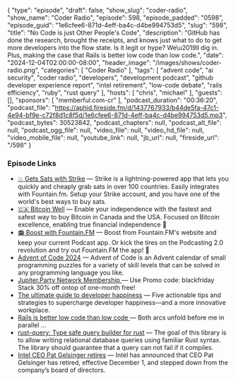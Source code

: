 {
  "type": "episode",
  "draft": false,
  "show_slug": "coder-radio",
  "show_name": "Coder Radio",
  "episode": 598,
  "episode_padded": "0598",
  "episode_guid": "1e6cfee6-871d-4eff-ba4c-d4be994753d5",
  "slug": "598",
  "title": "No Code is just Other People's Code",
  "description": "GitHub has done the research, brought the receipts, and knows just what to do to get more developers into the flow state. Is it legit or hype? We\u2019ll dig in. Plus, making the case that Rails is better low code than low code.",
  "date": "2024-12-04T02:00:00-08:00",
  "header_image": "/images/shows/coder-radio.png",
  "categories": [
    "Coder Radio"
  ],
  "tags": [
    "advent code",
    "ai security",
    "coder radio",
    "developers",
    "development podcast",
    "github developer experience report",
    "intel retirement",
    "low-code debate",
    "rails efficiency",
    "ruby",
    "rust query"
  ],
  "hosts": [
    "chris",
    "michael"
  ],
  "guests": [],
  "sponsors": [
    "memberful.com-cr"
  ],
  "podcast_duration": "00:36:20",
  "podcast_file": "https://aphid.fireside.fm/d/1437767933/b44de5fa-47c1-4e94-bf9e-c72f8d1c8f5d/1e6cfee6-871d-4eff-ba4c-d4be994753d5.mp3",
  "podcast_bytes": 30523842,
  "podcast_chapters": null,
  "podcast_alt_file": null,
  "podcast_ogg_file": null,
  "video_file": null,
  "video_hd_file": null,
  "video_mobile_file": null,
  "youtube_link": null,
  "jb_url": null,
  "fireside_url": "/598"
}


### Episode Links

  * [💥 Gets Sats with Strike](https://strike.me/ "💥 Gets Sats with Strike") — Strike is a lightning-powered app that lets you quickly and cheaply grab sats in over 100 countries. Easily integrates with Fountain.fm. Setup your Strike account, and you have one of the world's best ways to buy sats.
  * [🇨🇦 Bitcoin Well](https://bitcoinwell.com/ "🇨🇦 Bitcoin Well") — Enable your independence with the fastest and safest way to buy Bitcoin in Canada and the USA. Focused on Bitcoin excellence, enabling true financial independence 🥇
  * [📻 Boost with Fountain.FM](https://fountain.fm/ "📻 Boost with Fountain.FM") — Boost from Fountain.FM's website and keep your current Podcast app. Or kick the tires on the Podcasting 2.0 revolution and try out Fountain.FM the app! 🚀
  * [Advent of Code 2024](https://adventofcode.com/ "Advent of Code 2024") — Advent of Code is an Advent calendar of small programming puzzles for a variety of skill levels that can be solved in any programming language you like.
  * [Jupiter.Party Network Membership ](https://jupiter.party "Jupiter.Party Network Membership ") — Use Promo code: blackfriday Stack 30% off ontop of one-month free!
  * [The ultimate guide to developer happiness](https://github.blog/engineering/engineering-principles/the-ultimate-guide-to-developer-happiness/ "The ultimate guide to developer happiness") — Five actionable tips and strategies to supercharge developer happiness—and a more innovative workplace. 
  * [Rails is better low code than low code ](https://radanskoric.com/articles/rails-is-better-low-code-than-low-code "Rails is better low code than low code ") — Both arcs unfold before me in parallel …
  * [rust-query: Type safe query builder for rust](https://github.com/LHolten/rust-query "rust-query: Type safe query builder for rust") — The goal of this library is to allow writing relational database queries using familiar Rust syntax. The library should guarantee that a query can not fail if it compiles.
  * [Intel CEO Pat Gelsinger retires](https://techcrunch.com/2024/12/02/intel-ceo-pat-gelsinger-retires/?guccounter=1 "Intel CEO Pat Gelsinger retires") — Intel has announced that CEO Pat Gelsinger has retired, effective December 1, and stepped down from the company’s board of directors.


